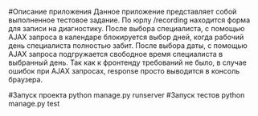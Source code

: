 #Описание приложения
Данное приложение представляет собой выполненное тестовое задание.
По юрлу /recording находится форма для записи на диагностику.
После выбора специалиста, с помощью AJAX запроса в календаре блокируется выбор дней, когда рабочий день специалиста полностью забит.
После выбора даты, с помощью AJAX запроса подгружается свободное время специалиста в выбранный день.
Так как к фронтенду требований не было, в случае ошибок при AJAX запросах, response просто выводится в консоль браузера.

#Запуск проекта
python manage.py runserver
#Запуск тестов
python manage.py test
